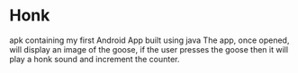 # Honk
apk containing my first Android App built using java
The app, once opened, will display an image of the goose, if the user presses the goose then it will play a honk sound and increment the counter.
